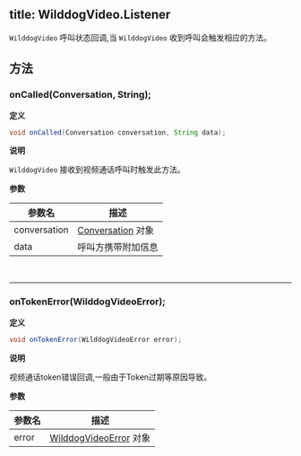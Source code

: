 title: WilddogVideo.Listener
----------------------------

`WilddogVideo` 呼叫状态回调,当 `WilddogVideo` 收到呼叫会触发相应的方法。

## 方法

### onCalled(Conversation, String);

**定义**   

```java
void onCalled(Conversation conversation, String data);
```

**说明**

`WilddogVideo` 接收到视频通话呼叫时触发此方法。

**参数**

| 参数名 | 描述 |
|---|---|
|conversation|[Conversation](/video/Android/api/conversation.html) 对象|
|data|呼叫方携带附加信息|

</br>

---

### onTokenError(WilddogVideoError);

**定义**   

```java
void onTokenError(WilddogVideoError error);
```

**说明**

视频通话token错误回调,一般由于Token过期等原因导致。

**参数**

| 参数名 | 描述 |
|---|---|
|error|[WilddogVideoError](/video/Android/api/wilddog-video-error.html) 对象|
